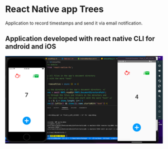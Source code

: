 # React Native app Trees

Application to record timestamps and send it via email notification.

## Application developed with react native CLI for android and iOS

![Screenshot](assets/Screen%20Shot%202023-03-30%20at%2010.36.23.jpg)
